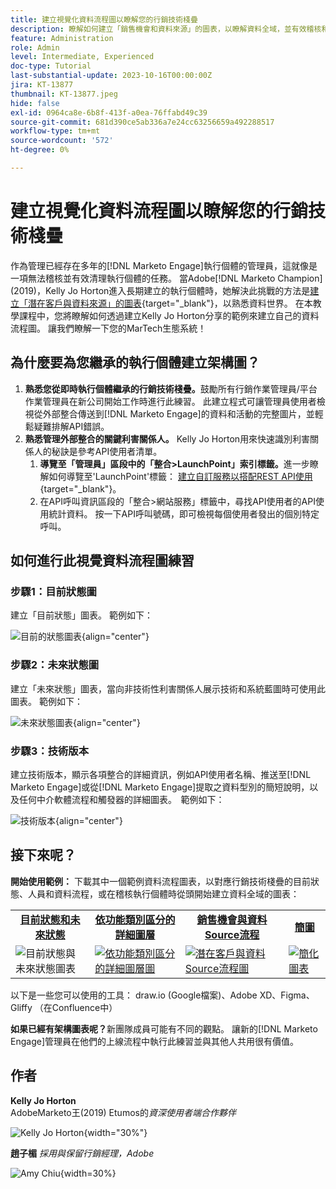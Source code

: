 ```yaml
---
title: 建立視覺化資料流程圖以瞭解您的行銷技術棧疊
description: 瞭解如何建立「銷售機會和資料來源」的圖表，以瞭解資料全域，並有效稽核和整理執行個體。
feature: Administration
role: Admin
level: Intermediate, Experienced
doc-type: Tutorial
last-substantial-update: 2023-10-16T00:00:00Z
jira: KT-13877
thumbnail: KT-13877.jpeg
hide: false
exl-id: 0964ca8e-6b8f-413f-a0ea-76ffabd49c39
source-git-commit: 681d390ce5ab336a7e24cc63256659a492288517
workflow-type: tm+mt
source-wordcount: '572'
ht-degree: 0%

---
```


# 建立視覺化資料流程圖以瞭解您的行銷技術棧疊

作為管理已經存在多年的[!DNL Marketo Engage]執行個體的管理員，這就像是一項無法稽核並有效清理執行個體的任務。 當Adobe[!DNL Marketo Champion] (2019)，Kelly Jo Horton進入長期建立的執行個體時，她解決此挑戰的方法是[建立「潛在客戶與資料來源」的圖表](https://nation.marketo.com/t5/employee-blogs/understand-your-marketing-technology-and-data-create-this/ba-p/296774){target="_blank"}，以熟悉資料世界。 在本教學課程中，您將瞭解如何透過建立Kelly Jo Horton分享的範例來建立自己的資料流程圖。 讓我們瞭解一下您的MarTech生態系統！

## 為什麼要為您繼承的執行個體建立架構圖？

1. **熟悉您從即時執行個體繼承的行銷技術棧疊。**&#x200B;鼓勵所有行銷作業管理員/平台作業管理員在新公司開始工作時進行此練習。 此建立程式可讓管理員使用者檢視從外部整合傳送到[!DNL Marketo Engage]的資料和活動的完整圖片，並輕鬆疑難排解API錯誤。
2. **熟悉管理外部整合的關鍵利害關係人。** Kelly Jo Horton用來快速識別利害關係人的秘訣是參考API使用者清單。
   1. **導覽至「管理員」區段中的「整合>LaunchPoint」索引標籤。**&#x200B;進一步瞭解如何導覽至&#39;LaunchPoint&#39;標籤： [建立自訂服務以搭配REST API使用](https://experienceleague.adobe.com/docs/marketo/using/product-docs/administration/additional-integrations/create-a-custom-service-for-use-with-rest-api.html){target="_blank"}。
   2. 在API呼叫資訊區段的「整合>網站服務」標籤中，尋找API使用者的API使用統計資料。 按一下API呼叫號碼，即可檢視每個使用者發出的個別特定呼叫。

## 如何進行此視覺資料流程圖練習

### 步驟1：目前狀態圖

建立「目前狀態」圖表。 範例如下：

![目前的狀態圖表](/help/tutorial-inherited-instance/_assets/data-flow-diagram/Current_State_Lead_Data_Sources_KellyJo_Horton.png){align="center"}


### 步驟2：未來狀態圖

建立「未來狀態」圖表，當向非技術性利害關係人展示技術和系統藍圖時可使用此圖表。 範例如下：

![未來狀態圖表](/help/tutorial-inherited-instance/_assets/data-flow-diagram/Future-State-Lead-Data-Sources-KellyJo-Horton.png){align="center"}

### 步驟3：技術版本

建立技術版本，顯示各項整合的詳細資訊，例如API使用者名稱、推送至[!DNL Marketo Engage]或從[!DNL Marketo Engage]提取之資料型別的簡短說明，以及任何中介軟體流程和觸發器的詳細圖表。  範例如下：

![技術版本](/help/tutorial-inherited-instance/_assets/data-flow-diagram/Lead-Data-Source-Diagram-KellyJo-Horton.png){align="center"}


## 接下來呢？

**開始使用範例：**
下載其中一個範例資料流程圖表，以對應行銷技術棧疊的目前狀態、人員和資料流程，或在稽核執行個體時從頭開始建立資料全域的圖表：


<table style="table-layout:fixed">
   <tr>  
      <td style="border: 0;">
      <div style="text-align: center;">
          <a href="./_assets/downloads/Current_Future_State_Lead_Data_Sources.zip">
            <strong>目前狀態和未來狀態</strong>
         </a>
      </div>
      </td>
      <td style="border: 0;">
      <div style="text-align: center;">
         <a href="./_assets/downloads/Detailed_Layers_by_Functional_Category_Stacked_Technologies.zip">
         <strong>依功能類別區分的詳細圖層</strong>   
         </a>
      </div>
      </td>
      <td style="border: 0;">
         <div style="text-align: center;">
         <a href="./_assets/downloads/Lead_Data_Source.zip">
           <strong>銷售機會與資料Source流程</strong>  
         </a>
         </div>
       </td> 
       <td style="border: 0;">
         <div style="text-align: center;">
         <a href="./_assets/downloads/Simple_World_Class_Stage_Stack.zip">
          <strong>簡圖</strong>  
         </a>
         </div>
        </td>  
   </tr>
   <tr>
    <td style="border: 0;">
         <div>
          <img alt="目前狀態與未來狀態圖表" src="./_assets/Thumbnail_Current-Future State Lead_Data Sources_KellyJo_Horton.png"/>
         </a>
      </div>
      </td>
      <td style="border: 0;">
         <div>
         <a href="./_assets/downloads/Detailed_Layers_by_Functional_Category_Stacked_Technologies.zip">
         <img alt="依功能類別區分的詳細圖層圖" src="./_assets/Thumbnail_Detailed_Layers_by_Functional_Category_Stacked_Technologies_KellyJo_Horton.png" />
       </a>
         </div>
      </td>
       <td style="border: 0;">
         <div>
            <a href="./_assets/downloads/Lead_Data_Source.zip">
         <img alt="潛在客戶與資料Source流程圖" src="./_assets/Thumbnail_Lead-Data Source Diagram_KellyJo_Horton.png" />
         </a>
         </div>
      </td>
     <td style="border: 0;">
         <div>
            <a href="./_assets/downloads/Simple_World_Class_Stage_Stack.zip">
             <img alt="簡化圖表" src="./_assets/Thumbnail_Simple_World_Class_Stage_Stack.png" />
         </a>
         </div>
      </td>
</table>

以下是一些您可以使用的工具： draw.io (Google檔案)、Adobe XD、Figma、Gliffy （在Confluence中）

**如果已經有架構圖表呢？**&#x200B;新團隊成員可能有不同的觀點。 讓新的[!DNL Marketo Engage]管理員在他們的上線流程中執行此練習並與其他人共用很有價值。

## 作者

**Kelly Jo Horton**\
AdobeMarketo王(2019)
Etumos的*資深使用者端合作夥伴*

![Kelly Jo Horton](/help/tutorial-inherited-instance/_assets/authors/Customer_Author_Kelly_Jo_Horton.png){width="30%"}

**趙子楣**
*採用與保留行銷經理，Adobe*

![Amy Chiu](/help/tutorial-inherited-instance/_assets/authors/Adobe_Author_Amy_Chiu.png){width=30%}
